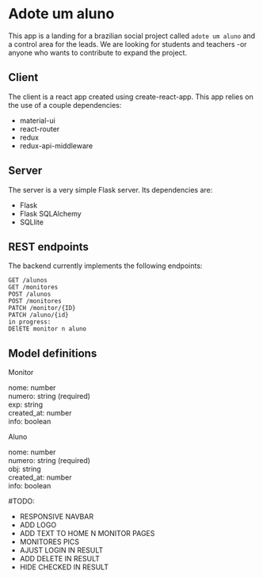 # Adote um aluno

This app is a landing for a brazilian social project called ```adote um aluno``` and a control area for the leads. We are looking for students and teachers -or anyone who wants to contribute to expand the project.
## Client

The client is a react app created using create-react-app. This app relies on the use of a couple dependencies:

- material-ui
- react-router
- redux
- redux-api-middleware



## Server

The server is a very simple Flask server. Its dependencies are:

- Flask
- Flask SQLAlchemy
- SQLlite


## REST endpoints

The backend currently implements the following endpoints:
```
GET /alunos
GET /monitores
POST /alunos
POST /monitores
PATCH /monitor/{ID}
PATCH /aluno/{id}
in progress:
DElETE monitor n aluno
```

## Model definitions
Monitor

nome: number  
numero: string (required)  
exp: string  
created_at: number  
info: boolean

Aluno

nome: number  
numero: string (required)  
obj: string  
created_at: number  
info: boolean


#TODO:
- RESPONSIVE NAVBAR
- ADD LOGO
- ADD TEXT TO HOME N MONITOR PAGES
- MONITORES PICS
- AJUST LOGIN IN RESULT
- ADD DELETE IN RESULT
- HIDE CHECKED IN RESULT
